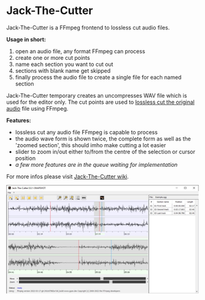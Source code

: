 Jack-The-Cutter
==

Jack-The-Cutter is a FFmpeg frontend to lossless cut audio files.



__Usage in short:__

1. open an audio file, any format FFmpeg can process
2. create one or more cut points
3. name each section you want to cut out
4. sections with blank name get skipped
5. finally process the audio file to create a single file for each named section 

Jack-The-Cutter temporary creates an uncompresses WAV file which is used for the editor only.
The cut points are used to <u>lossless cut the original audio</u> file using FFmpeg.



__Features:__

* lossless cut any audio file FFmpeg is capable to process
* the audio wave form is shown twice, the complete form as well as the 'zoomed section', this should imho make cutting a lot easier
* slider to zoom in/out either to/from the centre of the selection or cursor position
* *a few more features are in the queue waiting for implementation*



For more infos please visit [Jack-The-Cutter wiki](https://github.com/Moon70/Jack-The-Cutter/wiki).



![](Jack-The-Cutter_screenshot.jpg)


